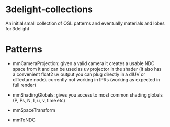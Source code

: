 # 3delight-collections
An initial small collection of OSL patterns and eventually materials and lobes for 3delight

# Patterns

- mmCameraProjection:
given a valid camera it creates a usable NDC space from it and can be used as uv projector in the shader (it also has a convenient float2 uv output you can plug directly in a dlUV or dlTexture node). currently not working in IPRs (working as expected in full render)
    
- mmShadingGlobals:
gives you access to most common shading globals (P, Ps, N, I, u, v, time etc)

- mmSpaceTransform
- mmToNDC
